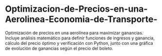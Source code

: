 # Optimizacion-de-Precios-en-una-Aerolinea-Economia-de-Transporte-
Optimización de precios en una aerolínea para maximizar ganancias. Incluye análisis matemático para definir funciones de ingresos y ganancia, cálculo del precio óptimo y verificación con Python, junto con una gráfica de evolución de ganancias según el precio del boleto.
